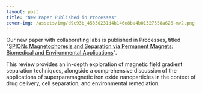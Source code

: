 ```yaml
---
layout: post
title: "New Paper Published in Processes"
cover-img: /assets/img/d9c93b_4533d231d4b146e8ba4b01327558a626~mv2.png
---
```

Our new paper with collaborating labs is published in Processes, titled "[SPIONs Magnetophoresis and Separation via Permanent Magnets: Biomedical and Environmental Applications](https://www.mdpi.com/2227-9717/11/12/3316)".

  

This review provides an in-depth exploration of magnetic field gradient separation techniques, alongside a comprehensive discussion of the applications of superparamagnetic iron oxide nanoparticles in the context of drug delivery, cell separation, and environmental remediation.